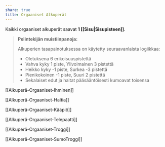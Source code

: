 ```yaml
---
share: true
title: Orgaaniset Alkuperät
---
```

Kaikki orgaaniset alkuperät saavat **1 [[Sisu|Sisupisteen]]**.

> **Pelintekijän muistiinpanoja:**
>
> Alkuperien tasapainotuksessa on käytetty seuraavanlaista logiikkaa:
>
> - Oletuksena 6 erikoisuuspistettä
> - Vahva kyky 1 piste, Ylivoimainen 3 pistettä
> - Heikko kyky -1 piste, Surkea -3 pistettä
> - Pienikokoinen -1 piste, Suuri 2 pistettä
> - Sekalaiset edut ja haitat pääsääntöisesti kumoavat toisensa

[[Alkuperä-Orgaaniset-Ihminen]]

[[Alkuperä-Orgaaniset-Haltia]]

[[Alkuperä-Orgaaniset-Kääpiö]]

[[Alkuperä-Orgaaniset-Telepaatti]]

[[Alkuperä-Orgaaniset-Troggi]]

[[Alkuperä-Orgaaniset-SumoTroggi]]